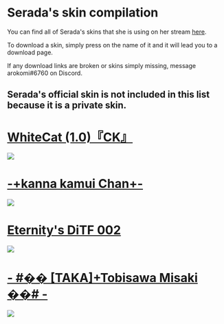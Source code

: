 # Serada's skin compilation

You can find all of Serada's skins that she is using on her stream [here](https://www.twitch.tv/serada).

To download a skin, simply press on the name of it and it will lead you to a download page. 

If any download links are broken or skins simply missing, message arokomi#6760 on Discord.

## Serada's official skin is not included in this list because it is a private skin.

# [WhiteCat (1.0)『CK』](http://www.mediafire.com/file/6250ar1z1jq0aes/_%2523_WhiteCat_%25281.0%2529_%25E3%2580%258ECK%25E3%2580%258F_%2523-.osk/file)
![](https://i.imgur.com/DFPnxFy.jpg)

# [-+kanna kamui Chan+-](https://www.mediafire.com/file/d1oujtkxled84aq/-+kanna_kamui_Chan+-.osk/file)
![](https://i.imgur.com/ibnApg4.jpg)

# [Eternity's DiTF 002](https://osuskins.net/skin/LutJNut)
![](https://i.imgur.com/0NNiCZ5.jpg)

# [- #�� [TAKA]+Tobisawa Misaki ��# -](https://mega.nz/file/JrhBgIIa#yaSDP02W2ZHFdW3vYveoBoxYYfxm5nJ0o8lPiadqTjE)
![](https://i.imgur.com/2aDHAjj.jpg)

